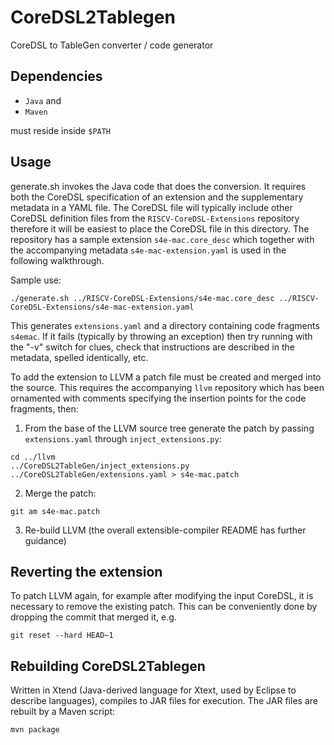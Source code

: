 # CoreDSL2Tablegen

CoreDSL to TableGen converter / code generator

## Dependencies

- `Java` and
- `Maven`

must reside inside `$PATH`

## Usage

generate.sh invokes the Java code that does the conversion. It requires both the CoreDSL specification of an extension and the supplementary metadata in a YAML file. The CoreDSL file will typically include other CoreDSL definition files from the `RISCV-CoreDSL-Extensions` repository therefore it will be easiest to place the CoreDSL file in this directory. The repository has a sample extension `s4e-mac.core_desc` which together with the accompanying metadata `s4e-mac-extension.yaml` is used in the following walkthrough.

Sample use:

    ./generate.sh ../RISCV-CoreDSL-Extensions/s4e-mac.core_desc ../RISCV-CoreDSL-Extensions/s4e-mac-extension.yaml

This generates `extensions.yaml` and a directory containing code fragments `s4emac`. If it fails (typically by throwing an exception) then try running with the "-v" switch for clues, check that instructions are described in the metadata, spelled identically, etc.

To add the extension to LLVM a patch file must be created and merged into the source. This requires the accompanying `llvm` repository which has been ornamented with comments specifying the insertion points for the code fragments, then:
1. From the base of the LLVM source tree generate the patch by passing `extensions.yaml` through `inject_extensions.py`:
```
cd ../llvm 
../CoreDSL2TableGen/inject_extensions.py ../CoreDSL2TableGen/extensions.yaml > s4e-mac.patch
```
2. Merge the patch:
```
git am s4e-mac.patch
```
3. Re-build LLVM (the overall extensible-compiler README has further guidance)

## Reverting the extension

To patch LLVM again, for example after modifying the input CoreDSL, it is necessary to remove the existing patch. This can be conveniently done by dropping the commit that merged it, e.g.

    git reset --hard HEAD~1

## Rebuilding CoreDSL2Tablegen

Written in Xtend (Java-derived language for Xtext, used by Eclipse to describe languages), compiles to JAR files for execution. The JAR files are rebuilt by a Maven script:

    mvn package
